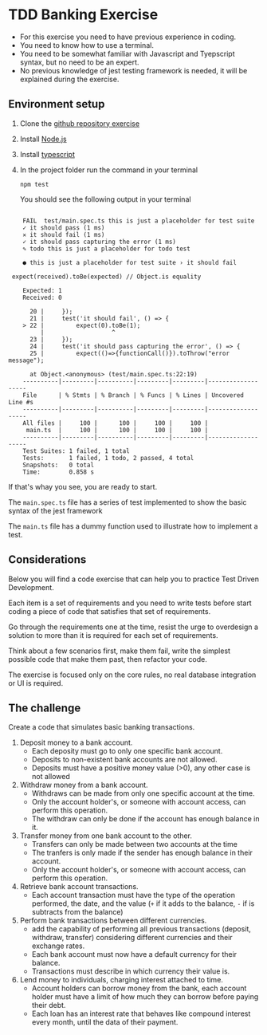 # TDD Banking Exercise

* For this exercise you need to have previous experience in coding.
* You need to know how to use a terminal.
* You need to be somewhat familiar with Javascript and Tyepscript syntax, but no need to be an expert.
* No previous knowledge of jest testing framework is needed, it will be explained during the exercise.

## Environment setup
1. Clone the [github repository exercise](https://github.com/vitorq/ts-tdd-banking-exercise)
2. Install [Node.js](https://radixweb.com/blog/installing-npm-and-nodejs-on-windows-and-mac) 
3. Install [typescript](https://www.typescriptlang.org/download)
4. In the project folder run the command in your terminal

    ```console
    npm test 
    ```

    You should see the following output in your terminal

```console

    FAIL  test/main.spec.ts this is just a placeholder for test suite
    ✓ it should pass (1 ms)
    ✕ it should fail (1 ms)
    ✓ it should pass capturing the error (1 ms)
    ✎ todo this is just a placeholder for todo test

    ● this is just a placeholder for test suite › it should fail

 expect(received).toBe(expected) // Object.is equality

    Expected: 1
    Received: 0

      20 |     });
      21 |     test('it should fail', () => {
    > 22 |         expect(0).toBe(1);
         |                   ^
      23 |     });
      24 |     test('it should pass capturing the error', () => {
      25 |         expect(()=>{functionCall()}).toThrow("error message");

      at Object.<anonymous> (test/main.spec.ts:22:19)
    ----------|---------|----------|---------|---------|-------------------
    File      | % Stmts | % Branch | % Funcs | % Lines | Uncovered Line #s 
    ----------|---------|----------|---------|---------|-------------------
    All files |     100 |      100 |     100 |     100 |                   
     main.ts  |     100 |      100 |     100 |     100 |                   
    ----------|---------|----------|---------|---------|-------------------
    Test Suites: 1 failed, 1 total
    Tests:       1 failed, 1 todo, 2 passed, 4 total
    Snapshots:   0 total
    Time:        0.858 s 
```  
If that's whay you see, you are ready to start.

The `main.spec.ts` file has a series of test implemented to show the basic syntax of the jest framework

The `main.ts` file has a dummy function used to illustrate how to implement a test.

## Considerations
 
 Below you will find a code exercise that can help you to practice Test Driven Development.

 Each item is a set of requirements and you need to write tests before start coding a piece of code that satisfies that set of requirements.

 Go through the requirements one at the time, resist the urge to overdesign a solution to more than it is required for each set of requirements. 
 
 Think about a few scenarios first, make them fail, write the simplest possible code that make them past, then refactor your code.

 The exercise is focused only on the core rules, no real database integration or UI is required.

 ## The challenge

 Create a code that simulates basic banking transactions.

 1. Deposit money to a bank account.
    - Each deposity must go to only one specific bank account.
    - Deposits to non-existent bank accounts are not allowed.
    - Deposits must have a positive money value (>0), any other case is not allowed
 2. Withdraw money from a bank account.
    - Withdraws can be made from only one specific account at the time.
    - Only the account holder's, or someone with account access, can perform this operation.
    - The withdraw can only be done if the account has enough balance in it.
 3. Transfer money from one bank account to the other.
    - Transfers can only be made between two accounts at the time
    - The tranfers is only made if the sender has enough balance in their account.
    - Only the account holder's, or someone with account access, can perform this operation.
 4. Retrieve bank account transactions.
    - Each account transaction must have the type of the operation performed, the date, and the value (`+` if it adds to the balance, `-` if is subtracts from the balance)
 5. Perform bank transactions between different currencies.
    - add the capability of performing all previous transactions (deposit, withdraw, transfer) considering different currencies and their exchange rates.
    - Each bank account must now have a default currency for their balance.
    - Transactions must describe in which currency their value is.
 6. Lend money to individuals, charging interest attached to time.
    - Account holders can borrow money from the bank, each account holder must have a limit of how much they can borrow before paying their debt.
    - Each loan has an interest rate that behaves like compound interest every month, until the data of their payment.
 
